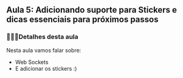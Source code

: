 ## Aula 5: Adicionando suporte para Stickers e dicas essenciais para próximos passos
### 👩🏻‍💻Detalhes desta aula

Nesta aula vamos falar sobre:
- Web Sockets
- E adicionar os stickers :)

